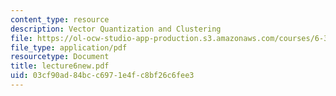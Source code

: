 ```yaml
---
content_type: resource
description: Vector Quantization and Clustering
file: https://ol-ocw-studio-app-production.s3.amazonaws.com/courses/6-345-automatic-speech-recognition-spring-2003/03cf90ad84bcc6971e4fc8bf26c6fee3_lecture6new.pdf
file_type: application/pdf
resourcetype: Document
title: lecture6new.pdf
uid: 03cf90ad-84bc-c697-1e4f-c8bf26c6fee3
---
```

